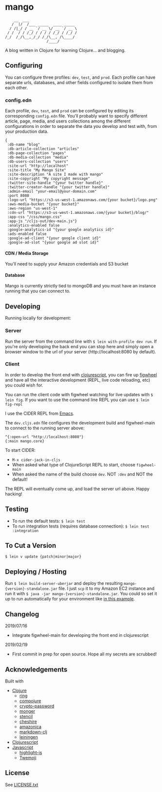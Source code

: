 # mango

```
    __  ___
   /  |/  /___ _____  ____ _____
  / /|_/ / __ `/ __ \/ __ `/ __ \
 / /  / / /_/ / / / / /_/ / /_/ /
/_/  /_/\__,_/_/ /_/\__, /\____/
                   /____/
```

A blog written in Clojure for learning Clojure... and blogging.

## Configuring
You can configure three profiles: `dev`, `test`, and `prod`. Each profile can have separate urls, databases, and other fields configured to isolate them from each other.

### config.edn
Each profile, `dev`, `test`, and `prod` can be configured by editing its corresponding `config.edn` file. You'll probably want to specify different article, page, media, and users collections among the different configurations in order to separate the data you develop and test with, from your production data.

```
{
 :db-name "blog"
 :db-article-collection "articles"
 :db-page-collection "pages"
 :db-media-collection "media"
 :db-users-collection "users"
 :site-url "http://localhost"
 :site-title "My Mango Site"
 :site-description "A site I made with mango"
 :site-copyright "My copyright message"
 :twitter-site-handle "{your twitter handle}"
 :twitter-creator-handle "{your twitter handle}"
 :admin-email "your-email@your-domain.com"
 :port 8080
 :logo-url "https://s3-us-west-1.amazonaws.com/{your bucket}/logo.png"
 :aws-media-bucket "{your bucket}"
 :aws-region "us-west-1"
 :cdn-url "https://s3-us-west-1.amazonaws.com/{your bucket}/blog/"
 :app-css "/css/mango.css"
 :app-js "/cljs-out/dev-main.js"}
 :analytics-enabled false
 :google-analytics-id "{your google analytics id}"
 :ads-enabled false
 :google-ad-client "{your google client id}"
 :google-ad-slot "{your google ad slot id}"
```

#### CDN / Media Storage
You'll need to supply your Amazon credentials and S3 bucket

#### Database
Mango is currently strictly tied to mongoDB and you must have an instance running that you can connect to.

## Developing
Running locally for development:

### Server
Run the server from the command line with `$ lein with-profile dev run`. If you're only developing the back end you can stop here and simply open a browser window to the url of your server (http://localhost:8080 by default).

### Client
In order to develop the front end with [clojurescript](https://clojurescript.org), you can fire up [figwheel](https://figwheel.org) and have all the interactive development (REPL, live code reloading, etc) you could wish for.

You can run the client code with figwheel watching for live updates with `$ lein fig`. If you want to use the command line REPL you can use `$ lein fig-repl`

I use the CIDER REPL from [Emacs](https://www.gnu.org/s/emacs).

The `dev.cljs.edn` file configures the development build and figwheel-main to connect to the running server above:

```
^{:open-url "http://localhost:8080"}
{:main mango.core}
```
To start CIDER:

- `M-x cider-jack-in-cljs`
- When asked what type of ClojureScript REPL to start, choose `figwheel-main`
- When asked the name of the build choose `dev`. NOT  `:dev` and NOT the default!

The REPL will eventually come up, and load the server url above. Happy hacking!

## Testing
- To run the default tests: `$ lein test`
- To run integration tests (requires database connection): `$ lein test :integration`

## To Cut a Version
`$ lein v update {patch|minor|major}`

## Deploying / Hosting
Run `$ lein build-server-uberjar` and deploy the resulting `mango-{version}-standalone.jar` file. I just `scp` it to my Amazon EC2 instance and run it with `$ java -jar mango-{version}-standalone.jar`. You could so set it up to run automatically for your environment like [in this example](scripts/mango).

## Changelog
2019/07/16

* Integrate figwheel-main for developing the front end in clojurescript

2019/02/19

* First commit in prep for open source. Hope all my secrets are scrubbed!

## Acknowledgements
Built with
* [Clojure](https://clojure.org)
  * [ring](http://ring-clojure.github.io/ring/)
  * [compojure](https://github.com/weavejester/compojure)
  * [crypto-password](https://github.com/weavejester/crypto-password)
  * [monger](http://clojuremongodb.info/)
  * [stencil](https://github.com/davidsantiago/stencil)
  * [cheshire](https://github.com/dakrone/cheshire)
  * [amazonica](https://github.com/mcohen01/amazonica)
  * [markdown-clj](https://github.com/yogthos/markdown-clj)
  * [leiningen](http://leiningen.org/)
* [Clojurescript](https://clojurescript.org)
* [Javascript](https://en.wikipedia.org/wiki/JavaScript)
  * [highlight-js](https://highlightjs.org/)
  * [Twemoji](https://twemoji.twitter.com)

## License

See [LICENSE.txt](LICENSE.txt)
